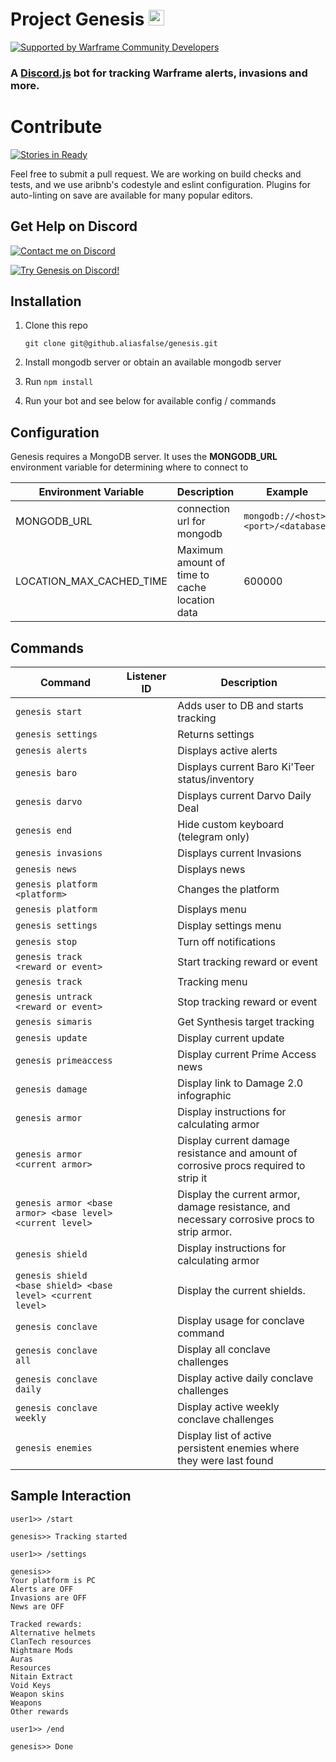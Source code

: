 # Project Genesis <img src="src/resources/cephalon-discord-dark.png" height="25" width="25" alt="Genesis Avatar"/>

[![Supported by Warframe Community Developers](https://github.com/Warframe-Community-Developers/banner/blob/master/banner.png)](https://github.com/Warframe-Community-Developers "Supported by Warframe Community Developers")
### A [Discord.js](http://hydrabolt.github.io/discord.js) bot for tracking Warframe alerts, invasions and more. 

# Contribute

[![Stories in Ready](https://badge.waffle.io/aliasfalse/genesis.png?label=ready&title=Ready)](http://waffle.io/aliasfalse/genesis)

Feel free to submit a pull request. We are working on build checks and tests, and we use aribnb's codestyle and eslint configuration. Plugins for auto-linting on save are available for many popular editors.


## Get Help on Discord

[![Contact me on Discord](https://img.shields.io/badge/discord-Tobiah%238452-7289DA.svg)](https://discord.gg/0ycgfahdR8gTzWgM "Contact me on Discord: Tobiah#8452")

[![Try Genesis on Discord!](https://discordapp.com/api/guilds/146691885363232769/embed.png?style=shield)](https://discord.gg/0onjYYKuUBHiR3LK "Try Genesis on Discord!")



## Installation

1. Clone this repo

    ```
    git clone git@github.aliasfalse/genesis.git
    ```
2. Install mongodb server or obtain an available mongodb server

3. Run `npm install`

4. Run your bot and see below for available config / commands

## Configuration

Genesis requires a MongoDB server. It uses the **MONGODB_URL** environment variable for determining where to connect to

Environment Variable | Description | Example | Default
--- | --- | --- | ---
MONGODB_URL | connection url for mongodb | `mongodb://<host>:<port>/<database>` | N\A
LOCATION_MAX_CACHED_TIME | Maximum amount of time to cache location data | 600000 | 30000

## Commands

Command | Listener ID | Description
--- | --- | ---
`genesis start` |  | Adds user to DB and starts tracking
`genesis settings` |  | Returns settings
`genesis alerts` |  | Displays active alerts
`genesis baro` |  | Displays current Baro Ki'Teer status/inventory
`genesis darvo` |  | Displays current Darvo Daily Deal
`genesis end` |  | Hide custom keyboard (telegram only)
`genesis invasions` |  | Displays current Invasions
`genesis news` |   | Displays news
`genesis platform <platform>` |  | Changes the platform
`genesis platform` |  | Displays menu
`genesis settings` |  | Display settings menu
`genesis stop` |  | Turn off notifications
`genesis track <reward or event>` |  | Start tracking reward or event
`genesis track` |  | Tracking menu
`genesis untrack <reward or event>` |  | Stop tracking reward or event
`genesis simaris` |  | Get Synthesis target tracking
`genesis update` |  | Display current update
`genesis primeaccess` |  | Display current Prime Access news
`genesis damage` |  | Display link to Damage 2.0 infographic
`genesis armor`  |  | Display instructions for calculating armor
`genesis armor <current armor>` |  | Display current damage resistance and amount of corrosive procs required to strip it
`genesis armor <base armor> <base level> <current level>` | |  Display the current armor, damage resistance, and necessary corrosive procs to strip armor.
`genesis shield`  |  | Display instructions for calculating armor
`genesis shield <base shield> <base level> <current level>` | |  Display the current shields.
`genesis conclave` |  | Display usage for conclave command
`genesis conclave all` |  | Display all conclave challenges
`genesis conclave daily` |  | Display active daily conclave challenges
`genesis conclave weekly` |  | Display active weekly conclave challenges
`genesis enemies` |  | Display list of active persistent enemies where they were last found

## Sample Interaction

```
user1>> /start

genesis>> Tracking started

user1>> /settings

genesis>> 
Your platform is PC
Alerts are OFF
Invasions are OFF
News are OFF

Tracked rewards:
Alternative helmets
ClanTech resources
Nightmare Mods
Auras
Resources
Nitain Extract
Void Keys
Weapon skins
Weapons
Other rewards

user1>> /end

genesis>> Done

```
